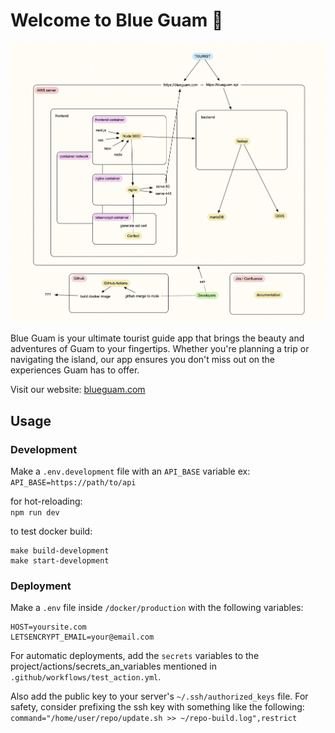 # Welcome to Blue Guam 🌴

![Blue Guam App](diagram.png)

Blue Guam is your ultimate tourist guide app that brings the beauty and adventures of Guam to your fingertips. Whether you're planning a trip or navigating the island, our app ensures you don't miss out on the experiences Guam has to offer.

Visit our website: [blueguam.com](https://blueguam.com)

## Usage

### Development

Make a `.env.development` file with an `API_BASE` variable ex:
`API_BASE=https://path/to/api`

for hot-reloading:  
`npm run dev`

to test docker build:
```
make build-development
make start-development
```

### Deployment

Make a `.env` file inside `/docker/production` with the following variables:
```
HOST=yoursite.com
LETSENCRYPT_EMAIL=your@email.com
```

For automatic deployments, add the `secrets` variables to the project/actions/secrets_an_variables mentioned in `.github/workflows/test_action.yml`.

Also add the public key to your server's `~/.ssh/authorized_keys` file. For safety, consider prefixing the ssh key with something like the following:
`command="/home/user/repo/update.sh >> ~/repo-build.log",restrict`
